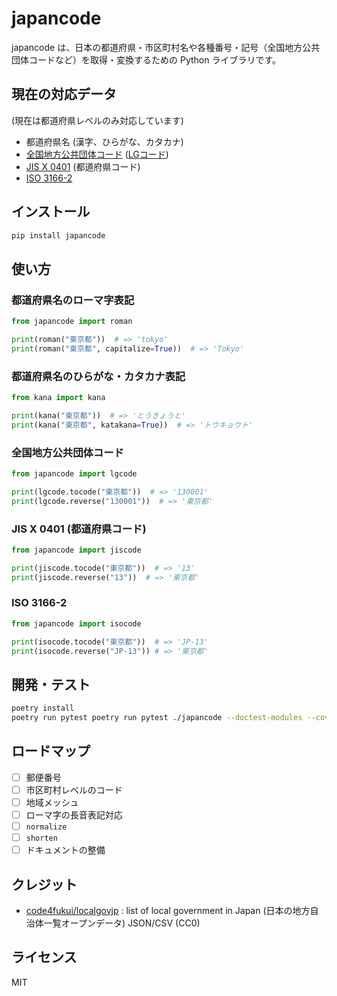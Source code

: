 # japancode

japancode は、日本の都道府県・市区町村名や各種番号・記号（全国地方公共団体コードなど）を取得・変換するための Python ライブラリです。

## 現在の対応データ

(現在は都道府県レベルのみ対応しています)

- 都道府県名 (漢字、ひらがな、カタカナ)
- [全国地方公共団体コード](https://ja.wikipedia.org/wiki/%E5%85%A8%E5%9B%BD%E5%9C%B0%E6%96%B9%E5%85%AC%E5%85%B1%E5%9B%A3%E4%BD%93%E3%82%B3%E3%83%BC%E3%83%89) ([LGコード](https://fukuno.jig.jp/3356))
- [JIS X 0401](https://ja.wikipedia.org/wiki/%E5%85%A8%E5%9B%BD%E5%9C%B0%E6%96%B9%E5%85%AC%E5%85%B1%E5%9B%A3%E4%BD%93%E3%82%B3%E3%83%BC%E3%83%89#%E9%83%BD%E9%81%93%E5%BA%9C%E7%9C%8C%E3%82%B3%E3%83%BC%E3%83%89) (都道府県コード)
- [ISO 3166-2](https://ja.wikipedia.org/wiki/ISO_3166-2)

## インストール

```bash
pip install japancode
```

## 使い方

### 都道府県名のローマ字表記

```python
from japancode import roman

print(roman("東京都"))  # => 'tokyo'
print(roman("東京都", capitalize=True))  # => 'Tokyo'
```

### 都道府県名のひらがな・カタカナ表記

```python
from kana import kana

print(kana("東京都"))  # => 'とうきょうと'
print(kana("東京都", katakana=True))  # => 'トウキョウト'
```

### 全国地方公共団体コード

```python
from japancode import lgcode

print(lgcode.tocode("東京都"))  # => '130001'
print(lgcode.reverse("130001"))  # => '東京都'
```

### JIS X 0401 (都道府県コード)

```python
from japancode import jiscode

print(jiscode.tocode("東京都"))  # => '13'
print(jiscode.reverse("13"))  # => '東京都'
```

### ISO 3166-2

```python
from japancode import isocode

print(isocode.tocode("東京都"))  # => 'JP-13'
print(isocode.reverse("JP-13")) # => '東京都'
```

## 開発・テスト

```bash
poetry install
poetry run pytest poetry run pytest ./japancode --doctest-modules --cov -vs
```

## ロードマップ

- [ ] 郵便番号
- [ ] 市区町村レベルのコード
- [ ] 地域メッシュ
- [ ] ローマ字の長音表記対応
- [ ] `normalize`
- [ ] `shorten`
- [ ] ドキュメントの整備

## クレジット

- [code4fukui/localgovjp](https://github.com/code4fukui/localgovjp) : list of local government in Japan (日本の地方自治体一覧オープンデータ) JSON/CSV (CC0)

## ライセンス

MIT

<!-- japancode-postal -->

